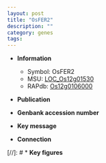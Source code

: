 ```yaml
---
layout: post
title: "OsFER2"
description: ""
category: genes
tags: 
---
```


* **Information**  
    + Symbol: OsFER2  
    + MSU: [LOC_Os12g01530](http://rice.uga.edu/cgi-bin/ORF_infopage.cgi?orf=LOC_Os12g01530)  
    + RAPdb: [Os12g0106000](http://rapdb.dna.affrc.go.jp/viewer/gbrowse_details/irgsp1?name=Os12g0106000)  

* **Publication**  

* **Genbank accession number**  

* **Key message**  

* **Connection**  

[//]: # * **Key figures**  


